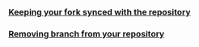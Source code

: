 ### [ Keeping your fork synced with the repository ](keeping-your-fork-synced-with-this-repository.md)

### [ Removing branch from your repository ](removing-branch-from-your-repository.md)

